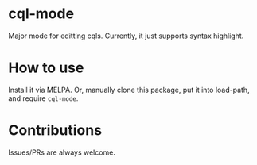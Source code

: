 # cql-mode

Major mode for editting cqls.
Currently, it just supports syntax highlight.

# How to use

Install it via MELPA.
Or, manually clone this package, put it into load-path, and require `cql-mode`.

# Contributions

Issues/PRs are always welcome.
